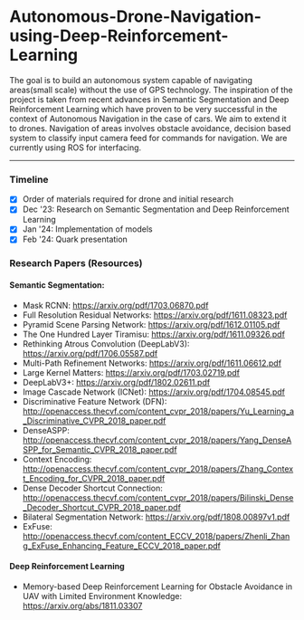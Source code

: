 # Autonomous-Drone-Navigation-using-Deep-Reinforcement-Learning

The goal is to build an autonomous system capable of navigating areas(small scale) without the use of GPS technology. The inspiration of the project is taken from recent advances in Semantic Segmentation and Deep Reinforcement Learning which have proven to be very successful in the context of Autonomous Navigation in the case of cars. We aim to extend it to drones. Navigation of areas involves obstacle avoidance, decision based system to classify input camera feed for commands for navigation. We are currently using ROS for interfacing. 
___________________________________

### Timeline
- [x] Order of materials required for drone and initial research
- [x] Dec '23: Research on Semantic Segmentation and Deep Reinforcement Learning 
- [x] Jan '24: Implementation of models
- [x] Feb '24: Quark presentation

### Research Papers (Resources)
#### Semantic Segmentation:
- Mask RCNN: https://arxiv.org/pdf/1703.06870.pdf
- Full Resolution Residual Networks: https://arxiv.org/pdf/1611.08323.pdf
- Pyramid Scene Parsing Network: https://arxiv.org/pdf/1612.01105.pdf
- The One Hundred Layer Tiramisu: https://arxiv.org/pdf/1611.09326.pdf
- Rethinking Atrous Convolution (DeepLabV3): https://arxiv.org/pdf/1706.05587.pdf
- Multi-Path Refinement Networks: https://arxiv.org/pdf/1611.06612.pdf
- Large Kernel Matters: https://arxiv.org/pdf/1703.02719.pdf
- DeepLabV3+: https://arxiv.org/pdf/1802.02611.pdf
- Image Cascade Network (ICNet): https://arxiv.org/pdf/1704.08545.pdf
- Discriminative Feature Network (DFN): http://openaccess.thecvf.com/content_cvpr_2018/papers/Yu_Learning_a_Discriminative_CVPR_2018_paper.pdf
- DenseASPP: http://openaccess.thecvf.com/content_cvpr_2018/papers/Yang_DenseASPP_for_Semantic_CVPR_2018_paper.pdf
- Context Encoding: http://openaccess.thecvf.com/content_cvpr_2018/papers/Zhang_Context_Encoding_for_CVPR_2018_paper.pdf
- Dense Decoder Shortcut Connection: http://openaccess.thecvf.com/content_cvpr_2018/papers/Bilinski_Dense_Decoder_Shortcut_CVPR_2018_paper.pdf
- Bilateral Segmentation Network: https://arxiv.org/pdf/1808.00897v1.pdf
- ExFuse: http://openaccess.thecvf.com/content_ECCV_2018/papers/Zhenli_Zhang_ExFuse_Enhancing_Feature_ECCV_2018_paper.pdf

#### Deep Reinforcement Learning
- Memory-based Deep Reinforcement Learning for Obstacle Avoidance in UAV with Limited Environment Knowledge: https://arxiv.org/abs/1811.03307


